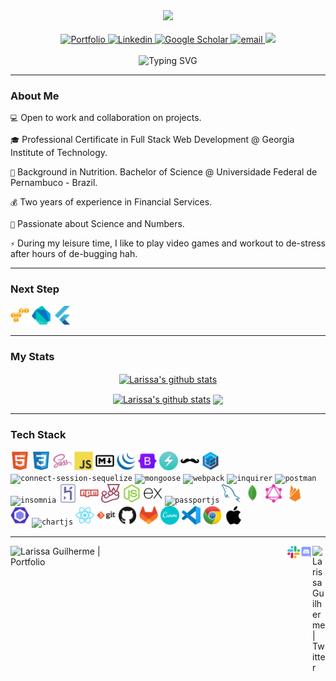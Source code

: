 <div id="header" align="center">
  <img src="https://media.giphy.com/media/IWiAPmq1HS9QZRu8PT/giphy-downsized-large.gif" width="100"/>
</div>
<br>

<div id="badges" align="center" >
  <a href="https://larigens.github.io/reactfolio" target="_blank">
    <img src="https://img.shields.io/badge/Portfolio-000?logo=ko-fi&logoColor=white&color=D61F69" alt="Portfolio" />
  </a>  
  <a href="[https://https://linkedin.com/in/lari-gui/](https://www.linkedin.com/in/larissa-guilherme-4ba4331a6/)" target="_blank">
     <img src="https://img.shields.io/badge/LinkedIn-%230077B5.svg?logo=linkedin&logoColor=white&color=D61F69" alt="Linkedin" />
  </a>
  <a href="https://scholar.google.com/citations?hl=en&user=lje994IAAAAJ" target="_blank">
     <img src="https://img.shields.io/badge/Scholar-100000?logo=GoogleScholar&logoColor=white&color=D61F69" alt="Google Scholar" />
  </a>
  <a href="mailto:larigens@gmail.com">
     <img src="https://img.shields.io/badge/-Email-red?logo=gmail&logoColor=white&color=D61F69" alt="email" />
  </a>
  <a href="https://larigens.github.io/reactfolio/#Resume">
    <img src="https://img.shields.io/badge/CV.pdf-red?logo=adobe&logoColor=white&color=D61F69">
</a> 
</div>
<br>

<div id="intro" align="center">
  <img src="https://readme-typing-svg.demolab.com?font=Kalam&weight=300&size=19&duration=3000&pause=100&color=6D1AF7&center=true&vCenter=false&multiline=false&repeat=true&width=500&height=50&lines=Larissa +Guilherme+%7C%7C+Software+Developer;Professional+Certificate++@+Georgia+Institute+of+Technology" alt="Typing SVG" />
</div>

---
                                                                                      
### About Me

<code>💻</code> Open to work and collaboration on projects.

<code>🎓</code> Professional Certificate in Full Stack Web Development @ Georgia Institute of Technology.

<code>🍏</code> Background in Nutrition. Bachelor of Science @ Universidade Federal de Pernambuco - Brazil.

<code>💰</code> Two years of experience in Financial Services. 

<code>🫧</code> Passionate about Science and Numbers.

<code>⚡️</code> During my leisure time, I like to play video games and workout to de-stress after hours of de-bugging hah.

---

### Next Step

 <code><img height="30" alt="aws" src="https://raw.githubusercontent.com/devicons/devicon/master/icons/amazonwebservices/amazonwebservices-original.svg"></code>
 <code><img height="30" alt="dart" src="https://raw.githubusercontent.com/devicons/devicon/master/icons/dart/dart-original.svg"></code>
 <code><img height="30" alt="flutter" src="https://raw.githubusercontent.com/devicons/devicon/master/icons/flutter/flutter-original.svg"></code>
 
---

### My Stats

<div id="stats" align="center" >
  
<a href="https://github.com/vn7n24fzkq/github-profile-summary-cards"><img align="center" src="http://github-profile-summary-cards.vercel.app/api/cards/profile-details?username=larigens&theme=radical" alt="Larissa's github stats" /></a>
  
<a href="https://github.com/anuraghazra/github-readme-stats"><img align="center" src="https://github-readme-stats.vercel.app/api?username=larigens&show_icons=true&include_all_commits=true&count_private=true&bg_color=ffffff&title_color=6d1Af7&text_color=d61f69&icon_color=6d1Af7&hide_border=true" alt="Larissa's github stats" /></a> <a href="https://github.com/larigens/github-readme-stats"><img align="center" src="https://github-readme-stats.vercel.app/api/top-langs/?username=larigens&langs_count=8&hide_progress=true&bg_color=ffffff&title_color=6d1Af7&text_color=d61f69&icon_color=6d1Af7&hide_border=true&card_width=10" /></a>
  
 </div>

---

### Tech Stack

<div id="tech">
<code><img height="30" alt="html" src="https://raw.githubusercontent.com/devicons/devicon/master/icons/html5/html5-original.svg"></code>
<code><img height="30" alt="css" src="https://raw.githubusercontent.com/devicons/devicon/master/icons/css3/css3-original.svg"></code>
<code><img height="30" alt="scss" src="https://raw.githubusercontent.com/devicons/devicon/master/icons/sass/sass-original.svg"></code>
<code><img height="30" alt="javascript" src="https://raw.githubusercontent.com/devicons/devicon/master/icons/javascript/javascript-original.svg"></code>
<code><img height="30" alt="markdown" src="https://raw.githubusercontent.com/devicons/devicon/master/icons/markdown/markdown-original.svg"></code>
<code><img height="30" alt="jquery" src="https://raw.githubusercontent.com/devicons/devicon/master/icons/jquery/jquery-original.svg"></code>
<code><img height="30" alt="bootstrap" src="https://raw.githubusercontent.com/devicons/devicon/master/icons/bootstrap/bootstrap-original.svg"></code>
<code><img height="30" alt="chakraui" src="https://raw.githubusercontent.com/chakra-ui/chakra-ui/main/media/logomark-colored.svg"></code>
<code><img height="30" alt="handlebars" src="https://raw.githubusercontent.com/devicons/devicon/master/icons/handlebars/handlebars-original.svg"></code>
<code><img height="30" alt="sequelize" src="https://raw.githubusercontent.com/devicons/devicon/master/icons/sequelize/sequelize-original.svg"></code>
<code><img height="30" alt="connect-session-sequelize" src="https://avatars.githubusercontent.com/u/14630145?s=400&v=4"></code>
<code><img height="25" alt="mongoose" src="https://mongoosejs.com/docs/images/mongoose5_62x30_transparent.png"></code>
<code><img height="30" alt="webpack" src="https://raw.githubusercontent.com/webpack/media/master/logo/icon-square-big.png"></code>
<code><img height="30" alt="inquirer" src="https://avatars.githubusercontent.com/u/10210209?s=400&v=4"></code>
<code><img height="30" alt="postman" src="https://github.com/postmanlabs/postman-docs/blob/develop/src/images/favicon.png"></code>
<code><img height="30" alt="insomnia" src="https://raw.githubusercontent.com/Kong/insomnia/develop/packages/insomnia/src/icons/icon.ico"></code>
<code><img height="30" alt="heroku" src="https://raw.githubusercontent.com/devicons/devicon/master/icons/heroku/heroku-original.svg"></code>
<code><img height="30" alt="npm" src="https://raw.githubusercontent.com/devicons/devicon/master/icons/npm/npm-original-wordmark.svg"></code>
<code><img height="30" alt="jest" src="https://raw.githubusercontent.com/devicons/devicon/master/icons/jest/jest-plain.svg"></code>
<code><img height="30" alt="nodejs" src="https://raw.githubusercontent.com/devicons/devicon/master/icons/nodejs/nodejs-original.svg"></code>
<code><img height="30" alt="express" src="https://raw.githubusercontent.com/devicons/devicon/master/icons/express/express-original.svg"></code>
<code><img height="30" alt="passportjs" src="https://seeklogo.com/images/P/passport-logo-16D89B2F37-seeklogo.com.png"></code>
<code><img height="30" alt="mysql" src="https://raw.githubusercontent.com/devicons/devicon/master/icons/mysql/mysql-original.svg"></code>
<code><img height="30" alt="mongodb" src="https://raw.githubusercontent.com/devicons/devicon/master/icons/mongodb/mongodb-original.svg"></code>
<code><img height="30" alt="graphql" src="https://raw.githubusercontent.com/devicons/devicon/master/icons/graphql/graphql-plain.svg"></code>
<code><img height="30" alt="firebase" src="https://raw.githubusercontent.com/devicons/devicon/master/icons/firebase/firebase-plain.svg"></code>
<code><img height="30" alt="eslint" src="https://raw.githubusercontent.com/devicons/devicon/master/icons/eslint/eslint-original.svg"></code>
<code><img height="30" alt="chartjs" src="https://asset.brandfetch.io/idFdo8ulhr/idg4l58CuH.svg?updated=1681748471210"></code>
<code><img height="30" alt="react" src="https://raw.githubusercontent.com/devicons/devicon/master/icons/react/react-original.svg"></code>
<code><img height="30" alt="git" src="https://github.com/devicons/devicon/blob/master/icons/git/git-original-wordmark.svg"></code>
<code><img height="30" alt="github" src="https://github.com/devicons/devicon/blob/master/icons/github/github-original.svg"></code>
<code><img height="30" alt="gitlab" src="https://github.com/devicons/devicon/blob/master/icons/gitlab/gitlab-original.svg"></code>
<code><img height="30" alt="canva" src="https://github.com/devicons/devicon/blob/master/icons/canva/canva-original.svg"></code>
<code><img height="30" alt="vscode" src="https://raw.githubusercontent.com/devicons/devicon/master/icons/vscode/vscode-original.svg"></code>
<code><img height="30" alt="chrome" src="https://github.com/devicons/devicon/blob/master/icons/chrome/chrome-original.svg"></code>
<code><img height="30" alt="apple" src="https://github.com/devicons/devicon/blob/master/icons/apple/apple-original.svg"></code>
</div>

---

<div id="contact">
  <img align="left" alt="Larissa Guilherme | Portfolio" width="180px" height="40px" src="https://user-images.githubusercontent.com/107759776/234104672-411cb583-da2b-42ab-864f-7371bd236f4c.png" />
<a href="https://twitter.com/coffeebr_eak">
  <img align="right" alt="Larissa Guilherme | Twitter" width="21px" src="https://raw.githubusercontent.com/anuraghazra/anuraghazra/master/assets/twitter.svg" />
</a>
<a href="https://discord.com/users/larigens#2587">
  <img align="right" alt="Larissa Guilherme | Discord" width="20px" src="https://raw.githubusercontent.com/anuraghazra/anuraghazra/master/assets/discord.svg" />
</a>
<a href="https://app.slack.com/client/T02GQNVK8R1/U046F8ERE14">
  <img align="right" alt="Larissa Guilherme | Slack" width="20px" src="https://raw.githubusercontent.com/devicons/devicon/master/icons/slack/slack-original.svg" />
</a>
</div>
